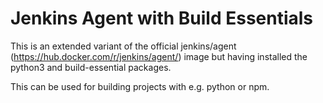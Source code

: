 # Jenkins Agent with Build Essentials

This is an extended variant of the official jenkins/agent (https://hub.docker.com/r/jenkins/agent/) image but having installed the python3 and build-essential packages.

This can be used for building projects with e.g. python or npm.
